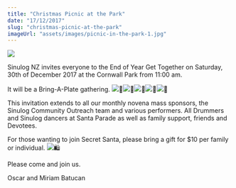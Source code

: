 ```yaml
---
title: "Christmas Picnic at the Park"
date: "17/12/2017"
slug: "christmas-picnic-at-the-park"
imageUrl: "assets/images/picnic-in-the-park-1.jpg"
---
```


![](https://i0.wp.com/santonino-nz.org/wp-content/uploads/2015/12/picnic-in-the-park-1.jpg?resize=462%2C274)

Sinulog NZ invites everyone to the End of Year Get Together on Saturday, 30th of December 2017 at the Cornwall Park from 11:00 am.

It will be a Bring-A-Plate gathering. ![](https://static.xx.fbcdn.net/images/emoji.php/v9/f66/1/16/1f372.png)🍲![](https://static.xx.fbcdn.net/images/emoji.php/v9/f5/1/16/1f382.png)🎂![](https://static.xx.fbcdn.net/images/emoji.php/v9/fd9/1/16/1f35c.png)🍜![](https://static.xx.fbcdn.net/images/emoji.php/v9/fce/1/16/1f963.png)🥣![](https://static.xx.fbcdn.net/images/emoji.php/v9/f33/1/16/1f957.png)🥗

This invitation extends to all our monthly novena mass sponsors, the Sinulog Community Outreach team and various performers. All Drummers and Sinulog dancers at Santa Parade as well as family support, friends and Devotees.

For those wanting to join Secret Santa, please bring a gift for $10 per family or individual. ![](https://static.xx.fbcdn.net/images/emoji.php/v9/faf/1/16/1f6cd.png)🛍️

Please come and join us.

Oscar and Miriam Batucan